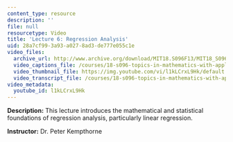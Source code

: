 ```yaml
---
content_type: resource
description: ''
file: null
resourcetype: Video
title: 'Lecture 6: Regression Analysis'
uid: 28a7cf99-3a93-a027-8ad3-de777e055c1e
video_files:
  archive_url: http://www.archive.org/download/MIT18.S096F13/MIT18_S096F13_lec06_300k.mp4
  video_captions_file: /courses/18-s096-topics-in-mathematics-with-applications-in-finance-fall-2013/52bed286919f594ab77f7881831a4837_l1kLCrxL9Hk.vtt
  video_thumbnail_file: https://img.youtube.com/vi/l1kLCrxL9Hk/default.jpg
  video_transcript_file: /courses/18-s096-topics-in-mathematics-with-applications-in-finance-fall-2013/9ab55fc664665a04bbc54003eaca40a5_l1kLCrxL9Hk.pdf
video_metadata:
  youtube_id: l1kLCrxL9Hk
---
```


**Description:** This lecture introduces the mathematical and statistical foundations of regression analysis, particularly linear regression.

**Instructor:** Dr. Peter Kempthorne